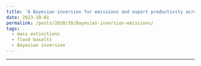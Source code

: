 ```yaml
---
title: 'A Bayesian inversion for emissions and export productivity across the end-Cretaceous boundary'
date: 2023-10-01
permalink: /posts/2020/10/Bayesian-inversion-emissions/
tags:
  - mass extinctions
  - flood basalts
  - Bayesian inversion
---
```



------
